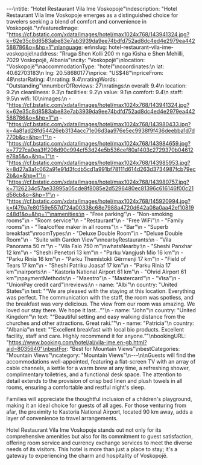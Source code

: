 ---\ntitle: "Hotel Restaurant Vila Ime Voskopoje"\ndescription: "Hotel Restaurant Vila Ime Voskopoje emerges as a distinguished choice for travelers seeking a blend of comfort and convenience in Voskopojë."\nfeaturedImage: "https://cf.bstatic.com/xdata/images/hotel/max1024x768/143941324.jpg?k=62e35c8d8583abe83e7ab3939da9ee74bdfd752ad8dc4ed4e2979ea442588786&o=&hp=1"\nlanguage: en\nslug: hotel-restaurant-vila-ime-voskopoje\naddress: "Rruga Shen Kolli 200 m nga Kisha e Shen Mehilli, 7029 Voskopojë, Albania"\ncity: "Voskopojë"\nlocation: "Voskopojë"\naccommodationType: "hotel"\ncoordinates:\n  lat: 40.62703183\n  lng: 20.58680177\nprice: "US$48"\npriceFrom: 48\nstarRating: 4\nrating: 9.4\nratingWords: "Outstanding"\nnumberOfReviews: 27\nratings:\n  overall: 9.4\n  location: 9.2\n  cleanliness: 9.3\n  facilities: 9.2\n  value: 9.1\n  comfort: 9.4\n  staff: 9.5\n  wifi: 10\nimages:\n  - "https://cf.bstatic.com/xdata/images/hotel/max1024x768/143941324.jpg?k=62e35c8d8583abe83e7ab3939da9ee74bdfd752ad8dc4ed4e2979ea442588786&o=&hp=1"\n  - "https://cf.bstatic.com/xdata/images/hotel/max1024x768/143980433.jpg?k=4a81ad28fd54426eb3134acc71e06d3aa976e5ec9938f9f436deebba1d7d770b&o=&hp=1"\n  - "https://cf.bstatic.com/xdata/images/hotel/max1024x768/143984659.jpg?k=7727ca0ea3ff208d90c994cf53d24e5b536cef80a1403c2729370b04612e78a5&o=&hp=1"\n  - "https://cf.bstatic.com/xdata/images/hotel/max1024x768/143985953.jpg?k=8d27a3a1c062a91e91d3fcdb5cd1a991bf78111d614d263d3734987fcb79ec2b&o=&hp=1"\n  - "https://cf.bstatic.com/xdata/images/hotel/max1024x768/143980757.jpg?k=7126234c57ae33995a05cde8f8085e2d5296480ec81396c616146f00c21d56cb&o=&hp=1"\n  - "https://cf.bstatic.com/xdata/images/hotel/max1024x768/145920994.jpg?k=f479a7e80f59e557d724a00338c68e7988a4720d642a08a0aa42ef10819c48d1&o=&hp=1"\namenities:\n  - "Free parking"\n  - "Non-smoking rooms"\n  - "Room service"\n  - "Restaurant"\n  - "Free WiFi"\n  - "Family rooms"\n  - "Tea/coffee maker in all rooms"\n  - "Bar"\n  - "Superb breakfast"\nroomTypes:\n  - "Deluxe Double Room"\n  - "Deluxe Double Room"\n  - "Suite with Garden View"\nnearbyRestaurants:\n  - "Vila Panorama 50 m"\n  - "Vila Falo 750 m"\nwhatsNearby:\n  - "Sheshi Panxhar 12 km"\n  - "Sheshi Penetori 13 km"\n  - "Parku Vangjush Mio 16 km"\n  - "Parku Rinia 16 km"\n  - "Parku Themistokli Gërmenji 17 km"\n  - "Field of Tears 17 km"\n  - "Sheshi Patriku Joasaf 17 km"\n  - "Parku Rinia 17 km"\nairports:\n  - "Kastoria National Airport 61 km"\n  - "Ohrid Airport 61 km"\npaymentMethods:\n  - "Maestro"\n  - "Mastercard"\n  - "Visa"\n  - "UnionPay credit card"\nreviews:\n  - name: "Albi"\n    country: "United States"\n    text: "“We are pleased with the staying at this location. Everything was perfect. The communication with the staff, the room was spotless, and the breakfast was very delicious. The view from our room was amazing. We loved our stay there. We hope it last...”"\n  - name: "John"\n    country: "United Kingdom"\n    text: "“Beautiful setting and easy walking distance from the churches and other attractions. Great raki.”"\n  - name: "Patricia"\n    country: "Albania"\n    text: "“Excellent breakfast with local bio products. Excellent facility, staff and care. Highly recommend it for anyone.”"\nbookingURL: "https://www.booking.com/hotel/al/vila-ime.en-gb.html?aid=8035640"\nbestFor: "Best for Mountain Views"\nbestCategories: "Mountain Views"\ncategory: "Mountain Views"\n---\n\nGuests will find the accommodations well-appointed, featuring a flat-screen TV with an array of cable channels, a kettle for a warm brew at any time, a refreshing shower, complimentary toiletries, and a functional desk space. The attention to detail extends to the provision of crisp bed linen and plush towels in all rooms, ensuring a comfortable and restful night's sleep.

Families will appreciate the thoughtful inclusion of a children's playground, making it an ideal choice for guests of all ages. For those venturing from afar, the proximity to Kastoria National Airport, located 90 km away, adds a layer of convenience to travel arrangements.

Hotel Restaurant Vila Ime Voskopoje stands out not only for its comprehensive amenities but also for its commitment to guest satisfaction, offering room service and currency exchange services to meet the diverse needs of its visitors. This hotel is more than just a place to stay; it's a gateway to experiencing the charm and hospitality of Voskopojë.